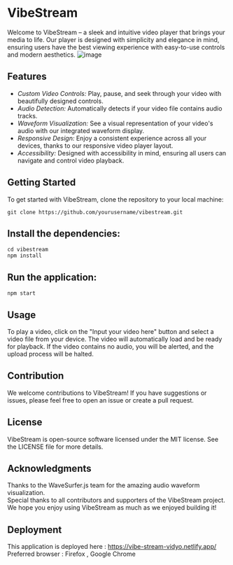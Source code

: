 # VibeStream

Welcome to VibeStream – a sleek and intuitive video player that brings your media to life. Our player is designed with simplicity and elegance in mind, ensuring users have the best viewing experience with easy-to-use controls and modern aesthetics.
![image](https://github.com/Aryan2892/VibeStream/assets/78354139/dc3d88cf-e726-4aac-93c5-5349fb85a812)


## Features

- *Custom Video Controls:* Play, pause, and seek through your video with beautifully designed controls.
- *Audio Detection:* Automatically detects if your video file contains audio tracks.
- *Waveform Visualization:* See a visual representation of your video's audio with our integrated waveform display.
- *Responsive Design:* Enjoy a consistent experience across all your devices, thanks to our responsive video player layout.
- *Accessibility:* Designed with accessibility in mind, ensuring all users can navigate and control video playback.

## Getting Started

To get started with VibeStream, clone the repository to your local machine:
```
git clone https://github.com/yourusername/vibestream.git
```
## Install the dependencies:

```
cd vibestream
npm install
```
## Run the application:

```
npm start
```
## Usage
To play a video, click on the "Input your video here" button and select a video file from your device. The video will automatically load and be ready for playback. If the video contains no audio, you will be alerted, and the upload process will be halted.

## Contribution
We welcome contributions to VibeStream! If you have suggestions or issues, please feel free to open an issue or create a pull request.

## License
VibeStream is open-source software licensed under the MIT license. See the LICENSE file for more details.

## Acknowledgments
Thanks to the WaveSurfer.js team for the amazing audio waveform visualization.<br>
Special thanks to all contributors and supporters of the VibeStream project.<br>
We hope you enjoy using VibeStream as much as we enjoyed building it!

## Deployment 
This application is deployed here : https://vibe-stream-vidyo.netlify.app/ <br>
Preferred browser : Firefox , Google Chrome 
